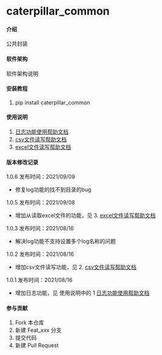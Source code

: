 # caterpillar_common

#### 介绍
公共封装

#### 软件架构
软件架构说明


#### 安装教程

1.  pip install caterpillar_common

#### 使用说明

1.  [日志功能使用帮助文档](docs/log.md)
2.  [csv文件读写帮助文档](docs/csv.md)
3.  [excel文件读写帮助文档](docs/excel.md)

#### 版本修改记录

1.0.6 发布时间：2021/09/09
   * 修复log功能的找不到目录的bug

1.0.5 发布时间：2021/09/08
   * 增加从读取excel文件的功能，见 3. [excel文件读写帮助文档](docs/excel.md)

1.0.3 发布时间：2021/08/16
   * 解决log功能不支持设置多个log名称的问题

1.0.2 发布时间：2021/08/16
   * 增加csv文件读写功能，见 2.  [csv文件读写帮助文档](docs/csv.md)

1.0.1  发布时间：2021/08/16
   * 增加日志功能，见 使用说明中的 1 [日志功能使用帮助文档](docs/log.md)

#### 参与贡献

1.  Fork 本仓库
2.  新建 Feat_xxx 分支
3.  提交代码
4.  新建 Pull Request
